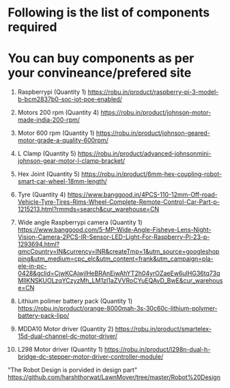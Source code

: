 # Following is the list of components required

# You can buy components as per your convineance/prefered site

1. Raspberrypi (Quantity 1)
https://robu.in/product/raspberry-pi-3-model-b-bcm2837b0-soc-iot-poe-enabled/

2. Motors 200 rpm (Quantity 4)
https://robu.in/product/johnson-motor-made-india-200-rpm/

3. Motor 600 rpm (Quantity 1)
https://robu.in/product/johnson-geared-motor-grade-a-quality-600rpm/

4. L Clamp (Quantity 5)
https://robu.in/product/advanced-johnsonmini-johnson-gear-motor-l-clamp-bracket/

5. Hex Joint (Quantity 5)
https://robu.in/product/6mm-hex-coupling-robot-smart-car-wheel-18mm-length/

6. Tyre (Quantity 4)
https://www.banggood.in/4PCS-110-12mm-Off-road-Vehicle-Tyre-Tires-Rims-Wheel-Complete-Remote-Control-Car-Part-p-1215213.html?rmmds=search&cur_warehouse=CN

7. Wide angle Raspberrypi camera (Quantity 1)
https://www.banggood.com/5-MP-Wide-Angle-Fisheye-Lens-Night-Vision-Camera-2PCS-IR-Sensor-LED-Light-For-Raspberry-Pi-23-p-1293694.html?gmcCountry=IN&currency=INR&createTmp=1&utm_source=googleshopping&utm_medium=cpc_elc&utm_content=frank&utm_campaign=pla-ele-in-pc-0428&gclid=CjwKCAjwjIHeBRAnEiwAhYT2h04yrOZaeEw6uIHG36tq73qMllKNSKUOLzqYCzyzMh_LM1zI1aZVVRoCYuEQAvD_BwE&cur_warehouse=CN

8. Lithium polimer battery pack (Quantity 1)
https://robu.in/product/orange-8000mah-3s-30c60c-lithium-polymer-battery-pack-lipo/

9. MDDA10 Motor driver (Quantity 2)
https://robu.in/product/smartelex-15d-dual-channel-dc-motor-driver/

10. L298 Motor driver (Quantity 1)
https://robu.in/product/l298n-dual-h-bridge-dc-stepper-motor-driver-controller-module/

"The Robot Design is porvided in design part"
https://github.com/harshthorwat/LawnMover/tree/master/Robot%20Design
